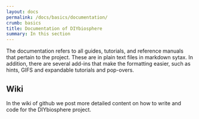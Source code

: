 ```yaml
---
layout: docs
permalink: /docs/basics/documentation/
crumb: basics
title: Documentation of DIYbiosphere
summary: In this section
---
```


The documentation refers to all guides, tutorials, and reference manuals that pertain to the project. These are in plain text files in markdown sytax. In addition, there are several add-ins that make the formatting easier, such as hints, GIFS and expandable tutorials and pop-overs.

## Wiki
In the wiki of github we post more detailed content on how to write and code for the DIYbiosphere project.
